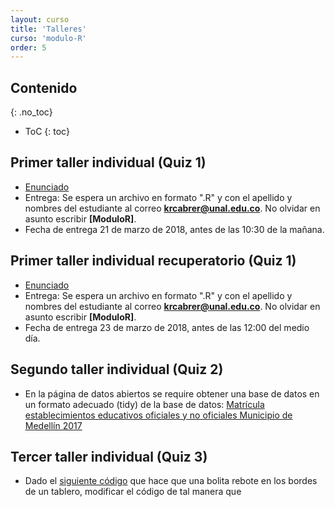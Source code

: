 ```yaml
---
layout: curso
title: 'Talleres'
curso: 'modulo-R'
order: 5
---
```


## Contenido
{: .no_toc}

* ToC
{: toc}

## Primer taller individual (Quiz 1)

 * [Enunciado](./talleres/quiz1.html)
 * Entrega: Se espera un archivo en formato ".R"
   y con el apellido y nombres del estudiante al
   correo **krcabrer@unal.edu.co**.
   No olvidar en asunto escribir **[ModuloR]**.
 * Fecha de entrega 21 de marzo de 2018, antes de
   las 10:30 de la mañana.   

## Primer taller individual recuperatorio (Quiz 1)
  * [Enunciado](./talleres/quiz1_rec.html)
  * Entrega: Se espera un archivo en formato ".R"
    y con el apellido y nombres del estudiante al
    correo **krcabrer@unal.edu.co**.
    No olvidar en asunto escribir **[ModuloR]**.
  * Fecha de entrega 23 de marzo de 2018, antes de
    las 12:00 del medio día.

## Segundo taller individual (Quiz 2)

 * En la página de datos abiertos se require
   obtener una base de datos en un formato adecuado (tidy) de
   la base de datos:
   [Matrícula establecimientos educativos oficiales y no oficiales Municipio de Medellín 2017](https://www.datos.gov.co/Educaci-n/Matr-cula-establecimientos-educativos-oficiales-y-/6qaa-344w)

## Tercer taller individual (Quiz 3)   

 * Dado el [siguiente código](./codigos/quiz3.R) que hace que una bolita rebote en 
   los bordes de un tablero, modificar el código de tal manera que





<!-- ## Primer taller individual (Quiz 1)


### Enunciado

1. Muestre el código para crear una lista
   cuyo primer elemento sea una base datos
   de seis registros y de tres columnas
   de las cuales  dos columnas sean numéricas y una tercera
   que sea categórica,
   un segundo elemento de la lista que
   sea una matriz de 3x2 de cadenas, sartas o `strings` y
   un tercer elemento de la lista que sea un
   vector de 10 elementos de números complejos.


2.  Muestre el logaritmo en base 10 de un
    vector numérico de sólo los valores que sean
    mayores de cero. La función en R para el
    logaritmo en base 10 es `log10()`.

3.  Muestre el menor de los números de un vector
    numérico positivo pero que no sea cero.
    La función para hallar el valor mínimo
    de un vector es `min()`.



4. Se tiene el resultado de una regresión lineal.
    Escriba el código para obtener únicamente el valor p
    de la regresión.

    El valor p de la regresión necesita el estadístico
    F y los grados de libertad del numerador y
    del denominador y se halla con el R mediante la función `pf()`, con esos tres parámetros y el valor p sería
    `1-pf(valorF, gradlibNum, gradlibDen)`.

    Por ejemplo:

    ```
     set.seed(0)
     x1 <- 1:6
     x2 <- c(2, 3, 1, 2, 3, 5)
     y <- 3 * x1 - 4 * x2 + rnorm(6)
     modelo <- lm(y ~ x1 + x2)
     anova(modelo)
     summary(modelo)
    ```

    En el caso anterior deberá mostrar el valor de 0.0003053.


5. Suponga que tiene dos vectores de números,
        escriba las instrucciones para que muestre
        la diferencia simétrica entre los elementos
        de los dos vectores.

        Por ejemplo:

        ```
         x <- c(1, 3, 9, 4, 4, 1, 4, 2, 8)
         y <- c(2, 2, 3, 8, 10, 1, 1, 3)
         [1]  9 4 10   
        ```    


### Entrega.

Enviar un archivo ".html" que muestre el código
de las soluciones de cada punto del quiz antes
de las 12:00 hora de Colombia, del día 15 de septiembre de 2017 al correo **krcabrer@unal.edu.co** y no olvidar en asunto
**[ModuloR]**.



 -->


<!---
## Taller individual

 - [Composición de funciones periódicas](./talleres/funciones_periódicas.html)
 - [Primera base de datos de ejemplo](./talleres/taller1.xlsx)

 Plantilla del resultado esperado:
 - [Ejemplo del resultado esperado](./talleres/composición_funciones.html)
 - [Segunda base de datos de ejemplo](./talleres/ejemplo2.xlsx)
 -->

